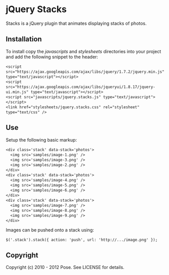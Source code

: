 # jQuery Stacks

Stacks is a jQuery plugin that animates displaying stacks of photos.

## Installation

To install copy the *javascripts* and *stylesheets* directories into your project and add the following snippet to the header:

    <script src="https://ajax.googleapis.com/ajax/libs/jquery/1.7.2/jquery.min.js" type="text/javascript"></script>
    <script src="https://ajax.googleapis.com/ajax/libs/jqueryui/1.8.17/jquery-ui.min.js" type="text/javascript"></script>
    <script src="javascripts/jquery.stacks.js" type="text/javascript"></script>
    <link href="stylesheets/jquery.stacks.css" rel="stylesheet" type="text/css" />

## Use

Setup the following basic markup:

    <div class='stack' data-stack='photos'>
      <img src='samples/image-1.png' />
      <img src='samples/image-3.png' />
      <img src='samples/image-2.png' />
    </div>
    <div class='stack' data-stack='photos'>
      <img src='samples/image-4.png' />
      <img src='samples/image-5.png' />
      <img src='samples/image-6.png' />
    </div>
    <div class='stack' data-stack='photos'>
      <img src='samples/image-7.png' />
      <img src='samples/image-8.png' />
      <img src='samples/image-9.png' />
    </div>

Images can be pushed onto a stack using:

    $('.stack').stack({ action: 'push', url: 'http://.../image.png' });
    
## Copyright

Copyright (c) 2010 - 2012 Pose. See LICENSE for details.
